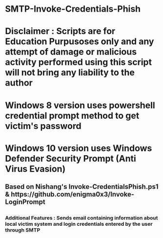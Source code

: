 # SMTP-Invoke-Credentials-Phish
# Disclaimer : Scripts are for Education Purpusoses only and any attempt of damage or malicious activity performed using this script will not bring any liability to the author

<h1> Windows 8 version uses powershell credential prompt method to get victim's password </h1>
<h1> Windows 10 version uses Windows Defender Security Prompt (Anti Virus Evasion)</h1>

<h2> Based on Nishang's Invoke-CredentialsPhish.ps1 & https://github.com/enigma0x3/Invoke-LoginPrompt <h2>
  
  <h3> Additional Features : Sends email containing information about local victim system and login credentials entered by the user through SMTP </h3>





